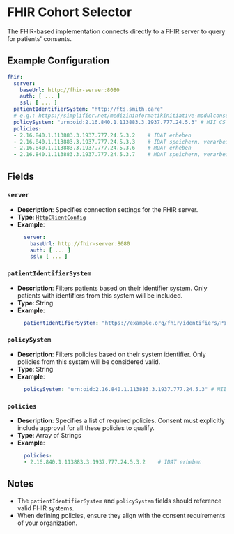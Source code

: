 # FHIR Cohort Selector <Badge type="tip" text="Clinical Domain Agent" /> <Badge type="warning" text="Since 5.3" />

The FHIR-based implementation connects directly to a FHIR server to query for patients' consents.

## Example Configuration

```yaml
fhir:
  server:
    baseUrl: http://fhir-server:8080
    auth: [ ... ]
    ssl: [ ... ]
  patientIdentifierSystem: "http://fts.smith.care"
  # e.g.: https://simplifier.net/medizininformatikinitiative-modulconsent/2.16.840.1.113883.3.1937.777.24.5.3--20210423105554
  policySystem: "urn:oid:2.16.840.1.113883.3.1937.777.24.5.3" # MII CS Consent Policy
  policies:
  - 2.16.840.1.113883.3.1937.777.24.5.3.2    # IDAT erheben
  - 2.16.840.1.113883.3.1937.777.24.5.3.3    # IDAT speichern, verarbeiten
  - 2.16.840.1.113883.3.1937.777.24.5.3.6    # MDAT erheben
  - 2.16.840.1.113883.3.1937.777.24.5.3.7    # MDAT speichern, verarbeiten
```

## Fields

### `server` <Badge type="warning" text="Since 5.3" />

* **Description**: Specifies connection settings for the FHIR server.
* **Type**: [`HttpClientConfig`](../../types/HttpClientConfig)
* **Example**:
  ```yaml
    server:
      baseUrl: http://fhir-server:8080
      auth: [ ... ]
      ssl: [ ... ]
  ```

### `patientIdentifierSystem` <Badge type="warning" text="Since 5.3" />

* **Description**: Filters patients based on their identifier system. Only patients with identifiers
  from this system will be included.
* **Type**: String
* **Example**:
  ```yaml
    patientIdentifierSystem: "https://example.org/fhir/identifiers/Patient"
  ```

### `policySystem` <Badge type="warning" text="Since 5.3" />

* **Description**: Filters policies based on their system identifier. Only policies from this system
  will be considered valid.
* **Type**: String
* **Example**:
  ```yaml
    policySystem: "urn:oid:2.16.840.1.113883.3.1937.777.24.5.3" # MII CS Consent Policy
  ```

### `policies` <Badge type="warning" text="Since 5.3" />

* **Description**: Specifies a list of required policies. Consent must explicitly include approval
  for all these policies to qualify.
* **Type**: Array of Strings
* **Example**:
  ```yaml
    policies:
    - 2.16.840.1.113883.3.1937.777.24.5.3.2    # IDAT erheben
  ```

## Notes

* The `patientIdentifierSystem` and `policySystem` fields should reference valid FHIR systems.
* When defining policies, ensure they align with the consent requirements of your organization.
